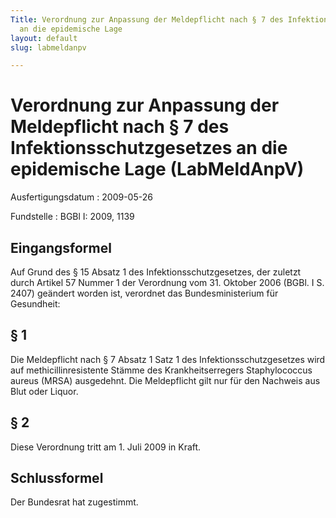 ```yaml
---
Title: Verordnung zur Anpassung der Meldepflicht nach § 7 des Infektionsschutzgesetzes
  an die epidemische Lage
layout: default
slug: labmeldanpv

---
```


# Verordnung zur Anpassung der Meldepflicht nach § 7 des Infektionsschutzgesetzes an die epidemische Lage (LabMeldAnpV)

Ausfertigungsdatum
:   2009-05-26

Fundstelle
:   BGBl I: 2009, 1139


## Eingangsformel

Auf Grund des § 15 Absatz 1 des Infektionsschutzgesetzes, der zuletzt
durch Artikel 57 Nummer 1 der Verordnung vom 31. Oktober 2006 (BGBl. I
S. 2407) geändert worden ist, verordnet das Bundesministerium für
Gesundheit:


## § 1

Die Meldepflicht nach § 7 Absatz 1 Satz 1 des Infektionsschutzgesetzes
wird auf methicillinresistente Stämme des Krankheitserregers
Staphylococcus aureus (MRSA) ausgedehnt. Die Meldepflicht gilt nur für
den Nachweis aus Blut oder Liquor.


## § 2

Diese Verordnung tritt am 1. Juli 2009 in Kraft.


## Schlussformel

Der Bundesrat hat zugestimmt.

